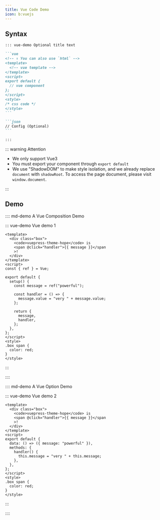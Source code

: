 ```yaml
---
title: Vue Code Demo
icon: b:vuejs
---
```


## Syntax

<!-- #region syntax -->

````md
::: vue-demo Optional title text

```vue
<!-- ↑ You can also use `html` -->
<template>
  <!-- vue template -->
</template>
<script>
export default {
  // vue component
};
</script>
<style>
/* css code */
</style>
```

```json
// Config (Optional)
```

:::
````

<!-- #endregion syntax -->

::: warning Attention

- We only support Vue3
- You must export your component through `export default`
- We use "ShadowDOM" to make style isolation, and we already replace `document` with `shadowRoot`. To access the page document, please visit `window.document`.

:::

## Demo

<!-- #region demo -->

:::: md-demo A Vue Composition Demo

::: vue-demo Vue demo 1

```vue
<template>
  <div class="box">
    <code>vuepress-theme-hope</code> is
    <span @click="handler">{{ message }}</span
    >!
  </div>
</template>
<script>
const { ref } = Vue;

export default {
  setup() {
    const message = ref("powerful");

    const handler = () => {
      message.value = "very " + message.value;
    };

    return {
      message,
      handler,
    };
  },
};
</script>
<style>
.box span {
  color: red;
}
</style>
```

:::

::::

:::: md-demo A Vue Option Demo

::: vue-demo Vue demo 2

```vue
<template>
  <div class="box">
    <code>vuepress-theme-hope</code> is
    <span @click="handler">{{ message }}</span
    >!
  </div>
</template>
<script>
export default {
  data: () => ({ message: "powerful" }),
  methods: {
    handler() {
      this.message = "very " + this.message;
    },
  },
};
</script>
<style>
.box span {
  color: red;
}
</style>
```

:::

::::

<!-- #endregion demo -->
